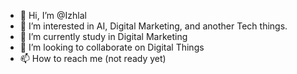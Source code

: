 - 👋 Hi, I’m @Izhlal
- 👀 I’m interested in AI, Digital Marketing, and another Tech things.
- 🌱 I’m currently study in Digital Marketing
- 💞️ I’m looking to collaborate on Digital Things
- 📫 How to reach me (not ready yet)

<!---
Izhlal/Izhlal is a ✨ special ✨ repository because its `README.md` (this file) appears on your GitHub profile.
You can click the Preview link to take a look at your changes.
--->
